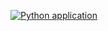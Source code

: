 [![Python application](https://github.com/acekavi/portfolio/actions/workflows/python-app.yml/badge.svg?branch=master&event=status)](https://github.com/acekavi/portfolio/actions/workflows/python-app.yml)